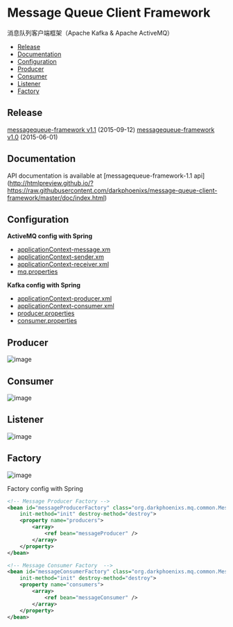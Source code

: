 Message Queue Client Framework
==============================

  消息队列客户端框架（Apache Kafka &amp; Apache ActiveMQ）
  * [Release](#release)
  * [Documentation](#documentation)
  * [Configuration](#configuration)
  * [Producer](#producer)
  * [Consumer](#consumer)
  * [Listener](#listener)
  * [Factory](#factory)

## Release

[messagequeue-framework v1.1](https://github.com/darkphoenixs/message-queue-client-framework/releases/tag/v1.1) (2015-09-12) 
[messagequeue-framework v1.0](https://github.com/darkphoenixs/message-queue-client-framework/releases/tag/v1.0) (2015-06-01) 

## Documentation

API documentation is available at [messagequeue-framework-1.1 api] (http://htmlpreview.github.io/?https://raw.githubusercontent.com/darkphoenixs/message-queue-client-framework/master/doc/index.html)

## Configuration

**ActiveMQ config with Spring**
 
 - [applicationContext-message.xm](https://github.com/darkphoenixs/message-queue-client-framework/blob/master/src/main/resources/activemq/applicationContext-message.xml)
 - [applicationContext-sender.xm](https://github.com/darkphoenixs/message-queue-client-framework/blob/master/src/main/resources/activemq/applicationContext-sender.xml)
 - [applicationContext-receiver.xml](https://github.com/darkphoenixs/message-queue-client-framework/blob/master/src/main/resources/activemq/applicationContext-receiver.xml)
 - [mq.properties](https://github.com/darkphoenixs/message-queue-client-framework/blob/master/src/main/resources/activemq/mq.properties)

**Kafka config with Spring**
 
 - [applicationContext-producer.xml](https://github.com/darkphoenixs/message-queue-client-framework/blob/master/src/main/resources/kafka/applicationContext-producer.xml)
 - [applicationContext-consumer.xml](https://github.com/darkphoenixs/message-queue-client-framework/blob/master/src/main/resources/kafka/applicationContext-consumer.xml)
 - [producer.properties](https://github.com/DarkPhoenixs/message-queue-client-framework/blob/master/src/main/resources/kafka/producer.properties)
 - [consumer.properties](https://github.com/DarkPhoenixs/message-queue-client-framework/blob/master/src/main/resources/kafka/consumer.properties)

## Producer

![image](https://raw.githubusercontent.com/darkphoenixs/message-queue-client-framework/master/uml/producer.png)

## Consumer

![image](https://raw.githubusercontent.com/darkphoenixs/message-queue-client-framework/master/uml/consumer.png)

## Listener

![image](https://raw.githubusercontent.com/darkphoenixs/message-queue-client-framework/master/uml/listener.png)

## Factory

![image](https://raw.githubusercontent.com/darkphoenixs/message-queue-client-framework/master/uml/factory.png)

Factory config with Spring
```xml
<!-- Message Producer Factory -->
<bean id="messageProducerFactory" class="org.darkphoenixs.mq.common.MessageProducerFactory" 
  	init-method="init" destroy-method="destroy">
    <property name="producers"> 
        <array> 
            <ref bean="messageProducer" /> 
        </array> 
    </property> 
</bean> 

<!-- Message Consumer Factory  -->
<bean id="messageConsumerFactory" class="org.darkphoenixs.mq.common.MessageConsumerFactory" 
  	init-method="init" destroy-method="destroy">
    <property name="consumers"> 
        <array> 
            <ref bean="messageConsumer" /> 
        </array>
    </property> 
</bean>
```
